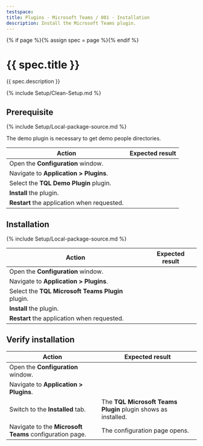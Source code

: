 ```yaml
---
testspace:
title: Plugins - Microsoft Teams / 001 - Installation
description: Install the Microsoft Teams plugin.
---
```


{% if page %}{% assign spec = page %}{% endif %}

# {{ spec.title }}

{{ spec.description }}

{% include Setup/Clean-Setup.md %}

## Prerequisite

{% include Setup/Local-package-source.md %}

The demo plugin is necessary to get demo people directories.

| Action                                      | Expected result |
| ------------------------------------------- | --------------- |
| Open the **Configuration** window.          |                 |
| Navigate to **Application > Plugins**.      |
| Select the **TQL Demo Plugin** plugin.      |                 |
| **Install** the plugin.                     |                 |
| **Restart** the application when requested. |                 |

## Installation

{% include Setup/Local-package-source.md %}

| Action                                            | Expected result |
| ------------------------------------------------- | --------------- |
| Open the **Configuration** window.                |                 |
| Navigate to **Application > Plugins**.            |
| Select the **TQL Microsoft Teams Plugin** plugin. |                 |
| **Install** the plugin.                           |                 |
| **Restart** the application when requested.       |                 |

## Verify installation

| Action                                                  | Expected result                                               |
| ------------------------------------------------------- | ------------------------------------------------------------- |
| Open the **Configuration** window.                      |                                                               |
| Navigate to **Application > Plugins**.                  |                                                               |
| Switch to the **Installed** tab.                        | The **TQL Microsoft Teams Plugin** plugin shows as installed. |
| Navigate to the **Microsoft Teams** configuration page. | The configuration page opens.                                 |
